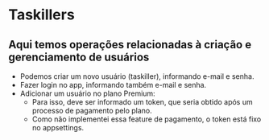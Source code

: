 # Taskillers

## Aqui temos operações relacionadas à criação e gerenciamento de usuários

- Podemos criar um novo usuário (taskiller), informando e-mail e senha.
- Fazer login no app, informando também e-mail e senha.
- Adicionar um usuário no plano Premium:
  - Para isso, deve ser informado um token, que seria obtido após um processo de pagamento pelo plano.
  - Como não implementei essa feature de pagamento, o token está fixo no appsettings.
